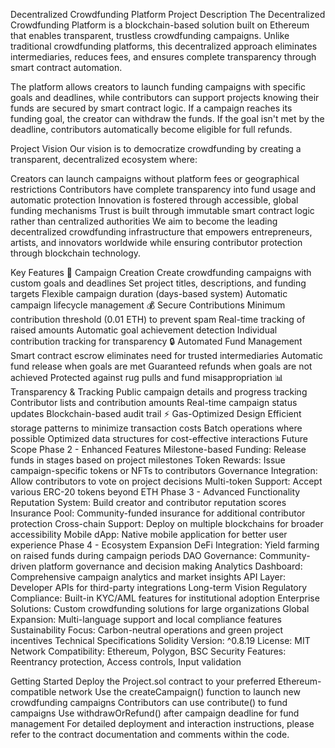 Decentralized Crowdfunding Platform
Project Description
The Decentralized Crowdfunding Platform is a blockchain-based solution built on Ethereum that enables transparent, trustless crowdfunding campaigns. Unlike traditional crowdfunding platforms, this decentralized approach eliminates intermediaries, reduces fees, and ensures complete transparency through smart contract automation.

The platform allows creators to launch funding campaigns with specific goals and deadlines, while contributors can support projects knowing their funds are secured by smart contract logic. If a campaign reaches its funding goal, the creator can withdraw the funds. If the goal isn't met by the deadline, contributors automatically become eligible for full refunds.

Project Vision
Our vision is to democratize crowdfunding by creating a transparent, decentralized ecosystem where:

Creators can launch campaigns without platform fees or geographical restrictions
Contributors have complete transparency into fund usage and automatic protection
Innovation is fostered through accessible, global funding mechanisms
Trust is built through immutable smart contract logic rather than centralized authorities
We aim to become the leading decentralized crowdfunding infrastructure that empowers entrepreneurs, artists, and innovators worldwide while ensuring contributor protection through blockchain technology.

Key Features
🚀 Campaign Creation
Create crowdfunding campaigns with custom goals and deadlines
Set project titles, descriptions, and funding targets
Flexible campaign duration (days-based system)
Automatic campaign lifecycle management
💰 Secure Contributions
Minimum contribution threshold (0.01 ETH) to prevent spam
Real-time tracking of raised amounts
Automatic goal achievement detection
Individual contribution tracking for transparency
🔒 Automated Fund Management
Smart contract escrow eliminates need for trusted intermediaries
Automatic fund release when goals are met
Guaranteed refunds when goals are not achieved
Protected against rug pulls and fund misappropriation
📊 Transparency & Tracking
Public campaign details and progress tracking
Contributor lists and contribution amounts
Real-time campaign status updates
Blockchain-based audit trail
⚡ Gas-Optimized Design
Efficient storage patterns to minimize transaction costs
Batch operations where possible
Optimized data structures for cost-effective interactions
Future Scope
Phase 2 - Enhanced Features
Milestone-based Funding: Release funds in stages based on project milestones
Token Rewards: Issue campaign-specific tokens or NFTs to contributors
Governance Integration: Allow contributors to vote on project decisions
Multi-token Support: Accept various ERC-20 tokens beyond ETH
Phase 3 - Advanced Functionality
Reputation System: Build creator and contributor reputation scores
Insurance Pool: Community-funded insurance for additional contributor protection
Cross-chain Support: Deploy on multiple blockchains for broader accessibility
Mobile dApp: Native mobile application for better user experience
Phase 4 - Ecosystem Expansion
DeFi Integration: Yield farming on raised funds during campaign periods
DAO Governance: Community-driven platform governance and decision making
Analytics Dashboard: Comprehensive campaign analytics and market insights
API Layer: Developer APIs for third-party integrations
Long-term Vision
Regulatory Compliance: Built-in KYC/AML features for institutional adoption
Enterprise Solutions: Custom crowdfunding solutions for large organizations
Global Expansion: Multi-language support and local compliance features
Sustainability Focus: Carbon-neutral operations and green project incentives
Technical Specifications
Solidity Version: ^0.8.19
License: MIT
Network Compatibility: Ethereum, Polygon, BSC
Security Features: Reentrancy protection, Access controls, Input validation

Getting Started
Deploy the Project.sol contract to your preferred Ethereum-compatible network
Use the createCampaign() function to launch new crowdfunding campaigns
Contributors can use contribute() to fund campaigns
Use withdrawOrRefund() after campaign deadline for fund management
For detailed deployment and interaction instructions, please refer to the contract documentation and comments within the code.

